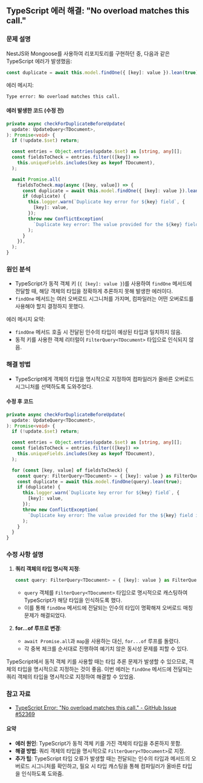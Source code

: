 ## TypeScript 에러 해결: "No overload matches this call."

### 문제 설명
NestJS와 Mongoose를 사용하여 리포지토리를 구현하던 중, 다음과 같은 TypeScript 에러가 발생했음:

```typescript
const duplicate = await this.model.findOne({ [key]: value }).lean(true);
```

에러 메시지:

```
Type error: No overload matches this call.
```

#### 에러 발생한 코드 (수정 전)
```typescript
private async checkForDuplicateBeforeUpdate(
  update: UpdateQuery<TDocument>,
): Promise<void> {
  if (!update.$set) return;

  const entries = Object.entries(update.$set) as [string, any][];
  const fieldsToCheck = entries.filter(([key]) =>
    this.uniqueFields.includes(key as keyof TDocument),
  );

  await Promise.all(
    fieldsToCheck.map(async ([key, value]) => {
      const duplicate = await this.model.findOne({ [key]: value }).lean(true);
      if (duplicate) {
        this.logger.warn(`Duplicate key error for ${key} field`, {
          [key]: value,
        });
        throw new ConflictException(
          `Duplicate key error: The value provided for the ${key} field is already in use.`,
        );
      }
    }),
  );
}
```

### 원인 분석
- TypeScript가 동적 객체 키 (`{ [key]: value }`)를 사용하여 `findOne` 메서드에 전달할 때, 해당 객체의 타입을 정확하게 추론하지 못해 발생한 에러이다. 
- `findOne` 메서드는 여러 오버로드 시그니처를 가지며, 컴파일러는 어떤 오버로드를 사용해야 할지 결정하지 못했다.

에러 메시지 요약:
- `findOne` 메서드 호출 시 전달된 인수의 타입이 예상된 타입과 일치하지 않음.
- 동적 키를 사용한 객체 리터럴이 `FilterQuery<TDocument>` 타입으로 인식되지 않음.

### 해결 방법
- TypeScript에게 객체의 타입을 명시적으로 지정하여 컴파일러가 올바른 오버로드 시그니처를 선택하도록 도와주었다.

#### 수정 후 코드
```typescript
private async checkForDuplicateBeforeUpdate(
  update: UpdateQuery<TDocument>,
): Promise<void> {
  if (!update.$set) return;

  const entries = Object.entries(update.$set) as [string, any][];
  const fieldsToCheck = entries.filter(([key]) =>
    this.uniqueFields.includes(key as keyof TDocument),
  );

  for (const [key, value] of fieldsToCheck) {
    const query: FilterQuery<TDocument> = { [key]: value } as FilterQuery<TDocument>;
    const duplicate = await this.model.findOne(query).lean(true);
    if (duplicate) {
      this.logger.warn(`Duplicate key error for ${key} field`, {
        [key]: value,
      });
      throw new ConflictException(
        `Duplicate key error: The value provided for the ${key} field is already in use.`,
      );
    }
  }
}
```

### 수정 사항 설명
1. **쿼리 객체의 타입 명시적 지정**:
    ```typescript
    const query: FilterQuery<TDocument> = { [key]: value } as FilterQuery<TDocument>;
    ```
    - `query` 객체를 `FilterQuery<TDocument>` 타입으로 명시적으로 캐스팅하여 TypeScript가 해당 타입을 인식하도록 했다.
    - 이를 통해 `findOne` 메서드에 전달되는 인수의 타입이 명확해져 오버로드 매칭 문제가 해결되었다.

2. **for...of 루프로 변경**:
    - `await Promise.all`과 `map`을 사용하는 대신, `for...of` 루프를 돌렸다.
    - 각 중복 체크를 순서대로 진행하여 예기치 않은 동시성 문제를 피할 수 있다.

TypeScript에서 동적 객체 키를 사용할 때는 타입 추론 문제가 발생할 수 있으므로, 객체의 타입을 명시적으로 지정하는 것이 좋음. 이번 에러는 `findOne` 메서드에 전달되는 쿼리 객체의 타입을 명시적으로 지정하여 해결할 수 있었음.

### 참고 자료
- [TypeScript Error: "No overload matches this call." - GitHub Issue #52369](https://github.com/microsoft/TypeScript/issues/52369)

#### 요약
- **에러 원인**: TypeScript가 동적 객체 키를 가진 객체의 타입을 추론하지 못함.
- **해결 방법**: 쿼리 객체의 타입을 명시적으로 `FilterQuery<TDocument>`로 지정.
- **추가 팁**: TypeScript 타입 오류가 발생할 때는 전달되는 인수의 타입과 메서드의 오버로드 시그니처를 확인하고, 필요 시 타입 캐스팅을 통해 컴파일러가 올바른 타입을 인식하도록 도와줌.
